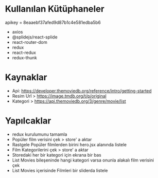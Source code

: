 # Kullanılan Kütüphaneler

apikey = 8eaaebf37afed9d87b1c4e581edba5b6

- axios
- @splidejs/react-splide
- react-router-dom
- redux
- react-redux
- redux-thunk

# Kaynaklar

- Api: https://developer.themoviedb.org/reference/intro/getting-started
- Resim Url > https://image.tmdb.org/t/p/original
- Kategori > https://api.themoviedb.org/3/genre/movie/list

# Yapılcaklar

- redux kurulumunu tamamla
- Popüler film verisini çek > store' a aktar
- Rastgele Popüler filmlerden birini hero.jsx alanında listele
- Film Kategorilerini çek > store' a aktar
- Storedaki her bir kategori için ekrana bir <ListMovies /> bas
- List Movies bileşeninde hangi kategori varsa onunla alakalı film verisini çek
- List Movies içerisinde Filmleri bir sliderda listele
